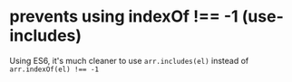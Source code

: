 # prevents using indexOf !== -1 (use-includes)

Using ES6, it's much cleaner to use `arr.includes(el)` instead of `arr.indexOf(el) !== -1`
